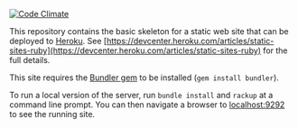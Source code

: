 [![Code Climate](https://codeclimate.com/github/msgehard/restaurant_site.png)](https://codeclimate.com/github/msgehard/restaurant_site)

This repository contains the basic skeleton for a static web site that can be deployed to [Heroku](http://heroku.com). See [https://devcenter.heroku.com/articles/static-sites-ruby](https://devcenter.heroku.com/articles/static-sites-ruby) for the full details.

This site requires the [Bundler gem](http://bundler.io/) to be installed (`gem install bundler`).

To run a local version of the server, run `bundle install`  and `rackup` at a command line prompt. You can then navigate a browser to [localhost:9292](http://localhost:9292) to see the running site.